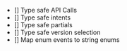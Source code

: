 - [] Type safe API Calls
- [] Type safe intents
- [] Type safe partials
- [] Type safe version selection
- [] Map enum events to string enums
